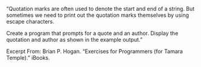 “Quotation marks are often used to denote the start and end of a string. But sometimes we need to print out the quotation marks themselves by using escape characters.

Create a program that prompts for a quote and an author. Display the quotation and author as shown in the example output.”

Excerpt From: Brian P. Hogan. “Exercises for Programmers (for Tamara Temple).” iBooks. 